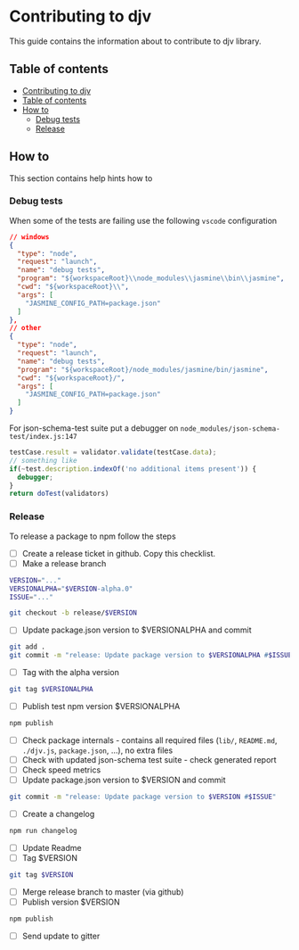 # Contributing to djv <a name="title"></a>

This guide contains the information about to contribute to djv library.

## Table of contents <a name="content"></a>

* [Contributing to djv](#title)
* [Table of contents](#content)
* [How to](#howto)
  * [Debug tests](#tests)
  * [Release](#release)

## How to <a name="howto"></a>

This section contains help hints how to

### Debug tests <a name="tests"></a>

When some of the tests are failing use the following `vscode` configuration

```json
// windows
{
  "type": "node",
  "request": "launch",
  "name": "debug tests",
  "program": "${workspaceRoot}\\node_modules\\jasmine\\bin\\jasmine",
  "cwd": "${workspaceRoot}\\",
  "args": [
    "JASMINE_CONFIG_PATH=package.json"
  ]
},
// other
{
  "type": "node",
  "request": "launch",
  "name": "debug tests",
  "program": "${workspaceRoot}/node_modules/jasmine/bin/jasmine",
  "cwd": "${workspaceRoot}/",
  "args": [
    "JASMINE_CONFIG_PATH=package.json"
  ]
}
```

For json-schema-test suite put a debugger on `node_modules/json-schema-test/index.js:147`
```javascript
testCase.result = validator.validate(testCase.data);
// something like
if(~test.description.indexOf('no additional items present')) {
  debugger;
}
return doTest(validators)
```

### Release <a name="release"></a>

To release a package to npm follow the steps

- [ ] Create a release ticket in github. Copy this checklist.
- [ ] Make a release branch
```sh
VERSION="..."
VERSIONALPHA="$VERSION-alpha.0"
ISSUE="..."

git checkout -b release/$VERSION
```
- [ ] Update package.json version to $VERSIONALPHA and commit
```sh
git add .
git commit -m "release: Update package version to $VERSIONALPHA #$ISSUE"
```
- [ ] Tag with the alpha version
```sh
git tag $VERSIONALPHA
```
- [ ] Publish test npm version $VERSIONALPHA
```sh
npm publish
```
- [ ] Check package internals - contains all required files (`lib/`, `README.md`, `./djv.js`, `package.json`, ...), no extra files
- [ ] Check with updated json-schema test suite - check generated report
- [ ] Check speed metrics
- [ ] Update package.json version to $VERSION and commit
```sh
git commit -m "release: Update package version to $VERSION #$ISSUE"
```
- [ ] Create a changelog
```sh
npm run changelog
```
- [ ] Update Readme
- [ ] Tag $VERSION
```sh
git tag $VERSION
```
- [ ] Merge release branch to master (via github)
- [ ] Publish version $VERSION
```sh
npm publish
```
- [ ] Send update to gitter
